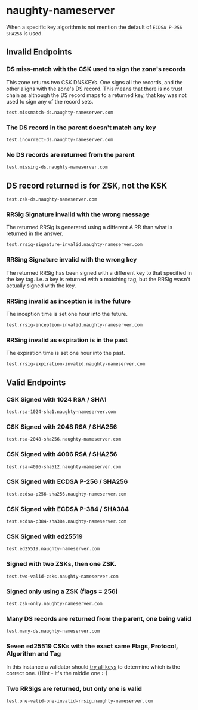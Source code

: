# naughty-nameserver

When a specific key algorithm is not mention the default of `ECDSA P-256 SHA256` is used.

## Invalid Endpoints

### DS miss-match with the CSK used to sign the zone's records
This zone returns two CSK DNSKEYs. One signs all the records, and the other aligns with the zone's DS record.
This means that there is no trust chain as although the DS record maps to a returned key, that key was not
used to sign any of the record sets.
```text
test.missmatch-ds.naughty-nameserver.com
```

### The DS record in the parent doesn't match any key
```text
test.incorrect-ds.naughty-nameserver.com
```

### No DS records are returned from the parent
```text
test.missing-ds.naughty-nameserver.com
```

## DS record returned is for ZSK, not the KSK
```text
test.zsk-ds.naughty-nameserver.com
```

### RRSig Signature invalid with the wrong message
The returned RRSig is generated using a different A RR than what is returned in the answer.
```text
test.rrsig-signature-invalid.naughty-nameserver.com
```

### RRSing Signature invalid with the wrong key
The returned RRSig has been signed with a different key to that specified in the key tag.
i.e. a key is returned with a matching tag, but the RRSig wasn't actually signed with the key.


### RRSing invalid as inception is in the future
The inception time is set one hour into the future.
```text
test.rrsig-inception-invalid.naughty-nameserver.com
```

### RRSing invalid as expiration is in the past
The expiration time is set one hour into the past.
```text
test.rrsig-expiration-invalid.naughty-nameserver.com
```

## Valid Endpoints

### CSK Signed with 1024 RSA / SHA1
```text
test.rsa-1024-sha1.naughty-nameserver.com
```

### CSK Signed with 2048 RSA / SHA256
```text
test.rsa-2048-sha256.naughty-nameserver.com
```

### CSK Signed with 4096 RSA / SHA256
```text
test.rsa-4096-sha512.naughty-nameserver.com
```

### CSK Signed with ECDSA P-256 / SHA256
```text
test.ecdsa-p256-sha256.naughty-nameserver.com
```

### CSK Signed with ECDSA P-384 / SHA384
```text
test.ecdsa-p384-sha384.naughty-nameserver.com
```

### CSK Signed with ed25519
```text
test.ed25519.naughty-nameserver.com
```

### Signed with two ZSKs, then one ZSK.
```text
test.two-valid-zsks.naughty-nameserver.com
```

### Signed only using a ZSK (flags = 256)
```text
test.zsk-only.naughty-nameserver.com
```

### Many DS records are returned from the parent, one being valid
```text
test.many-ds.naughty-nameserver.com
```

### Seven ed25519 CSKs with the exact same Flags, Protocol, Algorithm and Tag
In this instance a validator should [try all keys](https://datatracker.ietf.org/doc/html/rfc4035#section-5.3.1) to 
determine which is the correct one.
(Hint - it's the middle one :-)

### Two RRSigs are returned, but only one is valid
```text
test.one-valid-one-invalid-rrsig.naughty-nameserver.com
```
